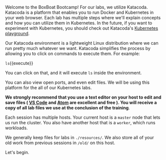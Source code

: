 Welcome to the BoxBoat Bootcamp! For our labs, we utilize Katacoda. Katacoda is
a platform that enables you to run Docker and Kubernetes in your web browser.
Each lab has multiple steps where we'll explain concepts and how you can utilize
them in Kubernetes. In the future, if you want to experiment with Kubernetes,
you should check out Katacoda's
[Kubernetes playground](https://www.katacoda.com/courses/kubernetes/playground).

Our Katacoda environment is a lightweight Linux distribution where we can run pretty much whatever we want. Katacoda simplifies the process by allowing you to click on commands to execute them. For example:

`ls`{{execute}}

You can click on that, and it will execute `ls` inside the environment.

You can also view open ports, and even edit files. We will be using this platform for the all of our Kubernetes labs.

**We strongly recommend that you use a text editor on your host to edit and
save files ( [VS Code](https://code.visualstudio.com/) and
[Atom](https://atom.io/) are excellent and free ). You will receive a copy of
all lab files we use at the conclusion of the training**.

Each session has multiple hosts. Your current host is a `master` node that lets
us run the cluster. You also have another host that is a `worker`, which runs
workloads.

We generally keep files for labs in `./resources/`. We also store all of your
old work from previous sessions in `/old/` on this host.

Let's begin.
